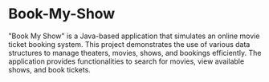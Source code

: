 # Book-My-Show
"Book My Show" is a Java-based application that simulates an online movie ticket booking system. This project demonstrates the use of various data structures to manage theaters, movies, shows, and bookings efficiently. The application provides functionalities to search for movies, view available shows, and book tickets.
